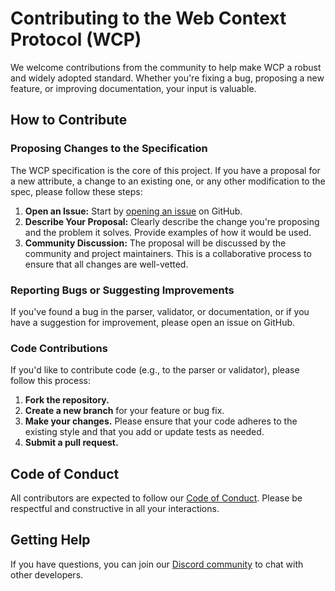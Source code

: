 # Contributing to the Web Context Protocol (WCP)

We welcome contributions from the community to help make WCP a robust and widely adopted standard. Whether you're fixing a bug, proposing a new feature, or improving documentation, your input is valuable.

## How to Contribute

### Proposing Changes to the Specification

The WCP specification is the core of this project. If you have a proposal for a new attribute, a change to an existing one, or any other modification to the spec, please follow these steps:

1.  **Open an Issue:** Start by [opening an issue](https://github.com/webcontextprotocol/wcp/issues/new) on GitHub.
2.  **Describe Your Proposal:** Clearly describe the change you're proposing and the problem it solves. Provide examples of how it would be used.
3.  **Community Discussion:** The proposal will be discussed by the community and project maintainers. This is a collaborative process to ensure that all changes are well-vetted.

### Reporting Bugs or Suggesting Improvements

If you've found a bug in the parser, validator, or documentation, or if you have a suggestion for improvement, please open an issue on GitHub.

### Code Contributions

If you'd like to contribute code (e.g., to the parser or validator), please follow this process:

1.  **Fork the repository.**
2.  **Create a new branch** for your feature or bug fix.
3.  **Make your changes.** Please ensure that your code adheres to the existing style and that you add or update tests as needed.
4.  **Submit a pull request.**

## Code of Conduct

All contributors are expected to follow our [Code of Conduct](LINK_TO_CODE_OF_CONDUCT). Please be respectful and constructive in all your interactions.

## Getting Help

If you have questions, you can join our [Discord community](https://discord.gg/cGfZmVA7) to chat with other developers.
